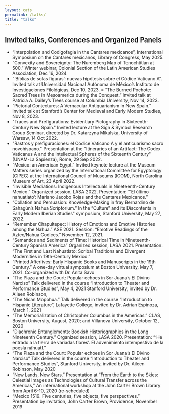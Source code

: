 ```yaml
---
layout: cats
permalink: /talks/
title: "talks"
---
```


## Invited talks, Conferences and Organized Panels

- “Interpolation and Codigofagia in the Cantares mexicanos”, International Symposium on the Cantares mexicanos, Library of Congress, May 2025.
- “Convexity and Sovereignty: The Nuremberg Map of Tenochtitlan at 500.” Winter webinar, Colonial Section of the Latin American Studies Association, Dec 16, 2024
- “‘Biblias de solas figuras’: nuevas hipótesis sobre el Códice Vaticano A”. Invited talk at Universidad Nacional Autónoma de México’s Instituto de Investigaciones Filológicas, Dec 10, 2023. 
= “The Burned Pochote: Sacred Trees in Mesoamerica during the Conquest.” Invited talk at Patricia A. Dailey’s Trees course at Columbia University, Nov 14, 2023.
- “Pictorial Conjectures: A Vernacular Antiquarianism in New Spain.” Invited talk at Stanford’s Center for Medieval and Early Modern Studies, Nov  8, 2023.
- "Traces and Prefigurations: Evidentiary Pictography in Sixteenth-Century New Spain." Invited lecture at the Sign & Symbol Research Group Seminar, directed by Dr. Katarzyna Mikulska, University of Warsaw, 14 Oct 2022.
- "Rastros y prefiguraciones: el Códice Vaticano A y el anticuarismo sacro novohispano." Presentation at the "Itineraries of an Artifact: The Codex Vaticanus A and the Intellectual Spheres of the Sixteenth Century" (UNAM-La Sapienza), Rome, 29 Sep 2022.   
- “Mexico: an American Egypt.” Invited keynote lecture at the Museum Matters series organized by the International Committee for Egyptology (CIPEG) at  the International Council of Museums (ICOM), North Carolina Museum of Art, 23 April 2022.
- “Invisible Mediations: Indigenous Intellectuals in Nineteenth-Century Mexico.” Organized session, LASA 2022. Presentation: “‘El último nahuatlato’: Mariano Jacobo Rojas and the Cantares Mexicanos.”
- “Collation and Persuasion: Knowledge-Making in fray Bernardino de Sahagún’s Nahua Scriptorium.” In the “Culture” and its Discontents in Early Modern Iberian Studies" symposium, Stanford University, May 27, 2022.
- “Remember Chapultepec: History of Emotions and Emotive Histories among the Nahua.” ASE 2021. Session: “Emotive Readings of the Aztec/Nahua Codices.” November 12, 2021.
- “Semantics and Sediments of Time: Historical Time in Nineteenth-Century Spanish America” Organized session, LASA 2021. Presentation: “The First and Last Nahuatlato: Scribal Traditions and Divergent Modernities in 19th-Century Mexico.”
- “Printed Afterlives: Early Hispanic Books and Manuscripts in the 19th Century.” A one-day virtual symposium at Boston University, May 7, 2021. Co-organized with Dr. Anita Savo
- “The Plaza and the Court: Popular echoes in Sor Juana’s El Divino Narciso” Talk delivered in the course “Introduction to Theater and Performance Studies”, May 4, 2021 Stanford University, invited by Dr. Aileen Robinson,
- “The Nican Mopohua.” Talk delivered in the course “Introduction to Hispanic Literature”, Lafayette College, invited by Dr. Adrian Espinoza, March 1, 2021
- “The Memorialization of Christopher Columbus in the Americas.” CLAS, Boston University, August, 2020; and Villanova University, October 12, 2020
- “Diachronic Entanglements: Bookish Historiographies in the Long Nineteenth Century.” Organized session, LASA 2020. Presentation: “‘He entrado a la tierra de variadas flores’. El advenimiento intempestivo de la poesía náhuatl.”
- “The Plaza and the Court: Popular echoes in Sor Juana’s El Divino Narciso” Talk delivered in the course “Introduction to Theater and Performance Studies”, Stanford University, invited by Dr. Aileen Robinson, May 2020
- “New Lands, New Stars.” Presentation at “From the Earth to the Skies: Celestial Images as Technologies of Cultural Transfer across the Americas,” An international workshop at the John Carter Brown Library from April 6-10, 2020 (re-scheduled)
- “Mexico 1519. Five centuries, five objects, five perspectives.” Presentation by invitation, John Carter Brown, Providence, November 2019
